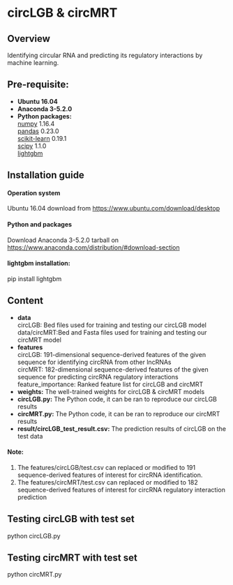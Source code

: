 # circLGB & circMRT 
## Overview
Identifying circular RNA and predicting its regulatory interactions by machine learning.

## Pre-requisite:  
* **Ubuntu 16.04**
* **Anaconda 3-5.2.0**
* **Python packages:**   
  [numpy](https://numpy.org/) 1.16.4  
  [pandas](https://pandas.pydata.org/) 0.23.0  
  [scikit-learn](https://scikit-learn.org/stable/) 0.19.1  
  [scipy](https://www.scipy.org/) 1.1.0   
  [lightgbm](https://github.com/Microsoft/LightGBM) 
  
## Installation guide
#### **Operation system**  
Ubuntu 16.04 download from https://www.ubuntu.com/download/desktop  
#### **Python and packages**  
Download Anaconda 3-5.2.0 tarball on https://www.anaconda.com/distribution/#download-section  
#### **lightgbm installation:**  
pip install lightgbm  
  
## Content  
* **data**   
  circLGB: Bed files used for training and testing our circLGB model  
  data/circMRT:Bed and Fasta files used for training and testing our circMRT model  
* **features**   
  circLGB: 191-dimensional sequence-derived features of the given sequence for identifying circRNA from other lncRNAs    
  circMRT: 182-dimensional sequence-derived features of the given sequence for predicting circRNA regulatory interactions    
  feature_importance: Ranked feature list for circLGB and circMRT  
* **weights:** The well-trained weights for circLGB & circMRT models      
* **circLGB.py:** The Python code, it can be ran to reproduce our circLGB results
* **circMRT.py:** The Python code, it can be ran to reproduce our circMRT results
* **result/circLGB_test_result.csv:** The prediction results of circLGB on the test data 
#### **Note:**    
1. The features/circLGB/test.csv can replaced or modified to 191 sequence-derived features of interest for circRNA identification. 
2. The features/circMRT/test.csv can replaced or modified to 182 sequence-derived features of interest for circRNA regulatory interaction prediction

## Testing circLGB with test set
python circLGB.py

## Testing circMRT with test set
python circMRT.py


